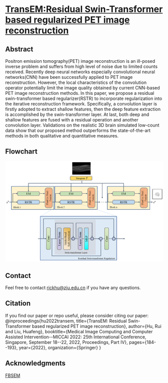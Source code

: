 # [TransEM:Residual Swin-Transformer based regularized PET image reconstruction](https://link.springer.com/chapter/10.1007/978-3-031-16440-8_18)
## Abstract
Positron emission tomography(PET) image reconstruction is an ill-posed inverse problem and suffers from high level of noise due to limited counts received. Recently deep neural networks especially convolutional neural networks(CNN) have been successfully applied to PET image reconstruction. However, the local characteristics of the convolution operator potentially limit the image quality obtained by current CNN-based PET image reconstruction methods. In this paper, we propose a residual swin-transformer based regularizer(RSTR) to incorporate regularization into the iterative reconstruction framework. Specifically, a convolution layer is firstly adopted to extract shallow features, then the deep feature extraction is accomplished by the swin-transformer layer. At last, both deep and shallow features are fused with a residual operation and another convolution layer. Validations on the realistic 3D brain simulated low-count data show that our proposed method outperforms the state-of-the-art methods in both qualitative and quantitative measures.
## Flowchart
![pic](https://github.com/RickHH/TransEM/blob/main/Method.png)
## Contact
Feel free to contact rickhu@zju.edu.cn if you have any questions.
## Citation
If you find our paper or repo useful, please consider citing our paper:
@inproceedings{hu2022transem,
  title={TransEM: Residual Swin-Transformer based regularized PET image reconstruction},
  author={Hu, Rui and Liu, Huafeng},
  booktitle={Medical Image Computing and Computer Assisted Intervention--MICCAI 2022: 25th International Conference, Singapore, September 18--22, 2022, Proceedings, Part IV},
  pages={184--193},
  year={2022},
  organization={Springer}
}
## Acknowledgments
[FBSEM](https://github.com/Abolfazl-Mehranian/FBSEM)


